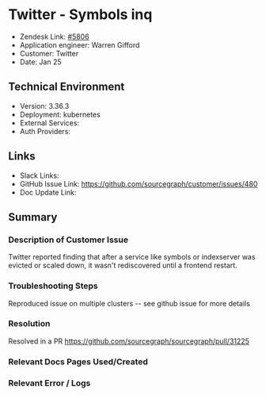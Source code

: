 
# Twitter - Symbols inq <!-- Ticket Title  Hint: include keywords to make it searchable -->

- Zendesk Link: [#5806](https://sourcegraph.zendesk.com/agent/tickets/5806)
- Application engineer: Warren Gifford
- Customer: Twitter <!-- Redact if this contains personally identifying information -->
- Date: Jan 25

<!-- Data populated from integration, speak to Ben Gordon or Michael Bali if not working -->
<!-- During Internal team trial, fill missing data manually (we are waiting for all data to sync) -->

## Technical Environment
- Version: 3.36.3​
- Deployment: kubernetes
- External Services:
- Auth Providers:


## Links
<!-- Data for application engineer manual entry -->
- Slack Links:
- GitHub Issue Link: https://github.com/sourcegraph/customer/issues/480
- Doc Update Link:

## Summary
### Description of Customer Issue

Twitter reported finding that after a service like symbols or indexserver was evicted or scaled down, it wasn't rediscovered until a frontend restart.

### Troubleshooting Steps

Reproduced issue on multiple clusters -- see github issue for more details

### Resolution

Resolved in a PR
https://github.com/sourcegraph/sourcegraph/pull/31225

### Relevant Docs Pages Used/Created

### Relevant Error / Logs
<!-- Please redact keys, tokens, and personal identifying information -->


<!-- Once complete, upload a copy to https://github.com/sourcegraph/support-tools-internal/tree/main/resolved-tickets as a .md file -->
<!-- Name the file 5806.md -->
